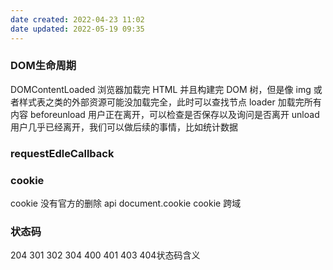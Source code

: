 ```yaml
---
date created: 2022-04-23 11:02
date updated: 2022-05-19 09:35
---
```


### DOM生命周期

DOMContentLoaded 浏览器加载完 HTML 并且构建完 DOM 树，但是像 img 或者样式表之类的外部资源可能没加载完全，此时可以查找节点
loader 加载完所有内容
beforeunload 用户正在离开，可以检查是否保存以及询问是否离开
unload 用户几乎已经离开，我们可以做后续的事情，比如统计数据

### requestEdleCallback

### cookie

cookie 没有官方的删除 api
document.cookie
cookie 跨域

### 状态码

204 301 302 304 400 401 403  404状态码含义
